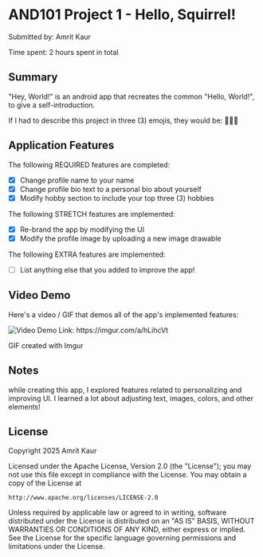 # AND101 Project 1 - Hello, Squirrel!

Submitted by: Amrit Kaur

Time spent: 2 hours spent in total

## Summary

"Hey, World!" is an android app that recreates the common "Hello, World!", to give a self-introduction.

If I had to describe this project in three (3) emojis, they would be: 🌸👋😊

## Application Features

The following REQUIRED features are completed:

- [x] Change profile name to your name
- [x] Change profile bio text to a personal bio about yourself
- [x] Modify hobby section to include your top three (3) hobbies

The following STRETCH features are implemented:

- [x] Re-brand the app by modifying the UI
- [x] Modify the profile image by uploading a new image drawable

The following EXTRA features are implemented:

- [ ] List anything else that you added to improve the app!

## Video Demo

Here's a video / GIF that demos all of the app's implemented features:

<img src='https://imgur.com/a/hLihcVt' title='Video Demo' width='' alt='Video Demo' />
Link: https://imgur.com/a/hLihcVt

GIF created with Imgur

<!-- Recommended tools:
- [Kap](https://getkap.co/) for macOS
- [ScreenToGif](https://www.screentogif.com/) for Windows
- [peek](https://github.com/phw/peek) for Linux. -->

## Notes

while creating this app, I explored features related to personalizing and improving UI. I learned a lot about adjusting text, images, colors, and other elements!

## License

Copyright 2025 Amrit Kaur

Licensed under the Apache License, Version 2.0 (the "License");
you may not use this file except in compliance with the License.
You may obtain a copy of the License at

    http://www.apache.org/licenses/LICENSE-2.0

Unless required by applicable law or agreed to in writing, software
distributed under the License is distributed on an "AS IS" BASIS,
WITHOUT WARRANTIES OR CONDITIONS OF ANY KIND, either express or implied.
See the License for the specific language governing permissions and
limitations under the License.
